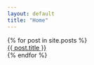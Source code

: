 ```yaml
---
layout: default
title: "Home"
---
```

<style>
{% for post in site.posts %}
#{{ post.title | remove: ' ' }}:hover {
  background: rgba({{ post.background }},.5);
}
{% endfor %}
</style>
<div class="posts">
  {% for post in site.posts %}
  <div class="post" style="background-image: url('/images/{{ post.image }}');">
  <div class="dummy"></div>
    <a id="{{ post.title | remove: ' ' }}" href="{{ post.url }}" style="opacity: 1;">
      <div class="posttitle">{{ post.title }}</div>
    </a>
  </div>
  {% endfor %}
</div>

